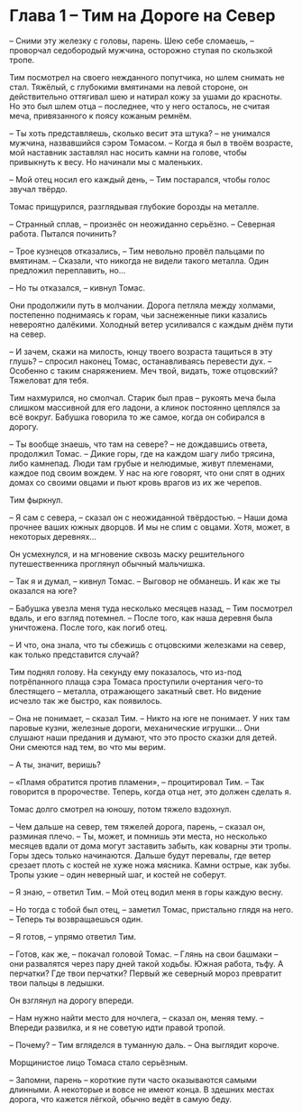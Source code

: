 # Глава 1 – Тим на Дороге на Север

– Сними эту железку с головы, парень. Шею себе сломаешь, – проворчал седобородый мужчина, осторожно ступая по скользкой тропе.

Тим посмотрел на своего нежданного попутчика, но шлем снимать не стал. Тяжёлый, с глубокими вмятинами на левой стороне, он действительно оттягивал шею и натирал кожу за ушами до красноты. Но это был шлем отца – последнее, что у него осталось, не считая меча, привязанного к поясу кожаным ремнём.

– Ты хоть представляешь, сколько весит эта штука? – не унимался мужчина, назвавшийся сэром Томасом. – Когда я был в твоём возрасте, мой наставник заставлял нас носить камни на голове, чтобы привыкнуть к весу. Но начинали мы с маленьких.

– Мой отец носил его каждый день, – Тим постарался, чтобы голос звучал твёрдо.

Томас прищурился, разглядывая глубокие борозды на металле.

– Странный сплав, – произнёс он неожиданно серьёзно. – Северная работа. Пытался починить?

– Трое кузнецов отказались, – Тим невольно провёл пальцами по вмятинам. – Сказали, что никогда не видели такого металла. Один предложил переплавить, но...

– Но ты отказался, – кивнул Томас.

Они продолжили путь в молчании. Дорога петляла между холмами, постепенно поднимаясь к горам, чьи заснеженные пики казались невероятно далёкими. Холодный ветер усиливался с каждым днём пути на север.

– И зачем, скажи на милость, юнцу твоего возраста тащиться в эту глушь? – спросил наконец Томас, останавливаясь перевести дух. – Особенно с таким снаряжением. Меч твой, видать, тоже отцовский? Тяжеловат для тебя.

Тим нахмурился, но смолчал. Старик был прав – рукоять меча была слишком массивной для его ладони, а клинок постоянно цеплялся за всё вокруг. Бабушка говорила то же самое, когда он собирался в дорогу.

– Ты вообще знаешь, что там на севере? – не дождавшись ответа, продолжил Томас. – Дикие горы, где на каждом шагу либо трясина, либо камнепад. Люди там грубые и нелюдимые, живут племенами, каждое под своим вождем. У нас на юге говорят, что они спят в одних домах со своими овцами и пьют кровь врагов из их же черепов.

Тим фыркнул.

– Я сам с севера, – сказал он с неожиданной твёрдостью. – Наши дома прочнее ваших южных дворцов. И мы не спим с овцами. Хотя, может, в некоторых деревнях...

Он усмехнулся, и на мгновение сквозь маску решительного путешественника проглянул обычный мальчишка.

– Так я и думал, – кивнул Томас. – Выговор не обманешь. И как же ты оказался на юге?

– Бабушка увезла меня туда несколько месяцев назад, – Тим посмотрел вдаль, и его взгляд потемнел. – После того, как наша деревня была уничтожена. После того, как погиб отец.

– И что, она знала, что ты сбежишь с отцовскими железками на север, как только представится случай?

Тим поднял голову. На секунду ему показалось, что из-под потрёпанного плаща сэра Томаса проступили очертания чего-то блестящего – металла, отражающего закатный свет. Но видение исчезло так же быстро, как появилось.

– Она не понимает, – сказал Тим. – Никто на юге не понимает. У них там паровые кузни, железные дороги, механические игрушки... Они слушают наши предания и думают, что это просто сказки для детей. Они смеются над тем, во что мы верим.

– А ты, значит, веришь?

– «Пламя обратится против пламени», – процитировал Тим. – Так говорится в пророчестве. Теперь, когда отца нет, это должен сделать я.

Томас долго смотрел на юношу, потом тяжело вздохнул.

– Чем дальше на север, тем тяжелей дорога, парень, – сказал он, разминая плечо. – Ты, может, и помнишь эти места, но несколько месяцев вдали от дома могут заставить забыть, как коварны эти тропы. Горы здесь только начинаются. Дальше будут перевалы, где ветер срезает плоть с костей не хуже ножа мясника. Камни острые, как зубы. Тропы узкие – один неверный шаг, и костей не соберут.

– Я знаю, – ответил Тим. – Мой отец водил меня в горы каждую весну.

– Но тогда с тобой был отец, – заметил Томас, пристально глядя на него. – Теперь ты возвращаешься один.

– Я готов, – упрямо ответил Тим.

– Готов, как же, – покачал головой Томас. – Глянь на свои башмаки – они развалятся через пару дней такой ходьбы. Южная работа, тьфу. А перчатки? Где твои перчатки? Первый же северный мороз превратит твои пальцы в ледышки.

Он взглянул на дорогу впереди.

– Нам нужно найти место для ночлега, – сказал он, меняя тему. – Впереди развилка, и я не советую идти правой тропой.

– Почему? – Тим вгляделся в туманную даль. – Она выглядит короче.

Морщинистое лицо Томаса стало серьёзным.

– Запомни, парень – короткие пути часто оказываются самыми длинными. А некоторые и вовсе не имеют конца. В здешних местах дорога, что кажется лёгкой, обычно ведёт в самую беду.
